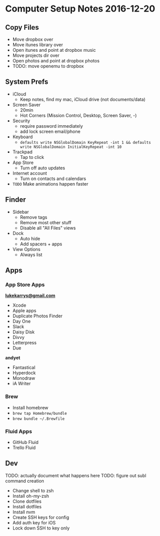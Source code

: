 # Computer Setup Notes 2016-12-20


## Copy Files

- Move dropbox over
- Move itunes library over
- Open itunes and point at dropbox music
- Move projects dir over
- Open photos and point at dropbox photos
- TODO: move openemu to dropbox


## System Prefs

- iCloud
  - Keep notes, find my mac, iCloud drive (not documents/data)
- Screen Saver
  - 20min
  - Hot Corners (Mission Control, Desktop, Screen Saver, -)
- Security
  - require password immediately
  - add lock screen email/phone
- Keyboard
  - `defaults write NSGlobalDomain KeyRepeat -int 1 && defaults write NSGlobalDomain InitialKeyRepeat -int 10`
- Trackpad
  - Tap to click
- App Store
  - Turn off auto updates
- Internet account
  - Turn on contacts and calendars
- `TODO` Make animations happen faster


## Finder

- Sidebar
  - Remove tags
  - Remove most other stuff
  - Disable all "All Files" views
- Dock
  - Auto hide
  - Add spacers + apps
- View Options
  - Always list


## Apps

### App Store Apps

**lukekarrys@gmail.com**
- Xcode
- Apple apps
- Duplicate Photos Finder
- Day One
- Slack
- Daisy Disk
- Divvy
- Letterpress
- Due

**andyet**
- Fantastical
- Hyperdock
- Monodraw
- iA Writer

### Brew

- Install homebrew
- `brew tap Homebrew/bundle`
- `brew bundle ~/.Brewfile`

### Fluid Apps

- GitHub Fluid
- Trello Fluid


## Dev

TODO: actually document what happens here
TODO: figure out subl command creation

- Change shell to zsh
- Install oh-my-zsh
- Clone dotfiles
- Install dotfiles
- Install nvm
- Create SSH keys for config
- Add auth key for iOS
- Lock down SSH to key only
